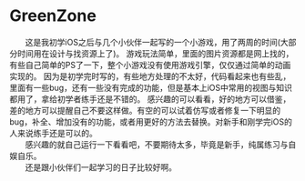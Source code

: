 # GreenZone
&nbsp;&nbsp;&nbsp;&nbsp;&nbsp;&nbsp;&nbsp;这是我初学iOS之后与几个小伙伴一起写的一个小游戏，用了两周的时间(大部分时间用在设计与找资源上了)。
游戏玩法简单，里面的图片资源都是网上找的，有些自己简单的PS了一下，整个小游戏没有使用游戏引擎，仅仅通过简单的动画实现的。
因为是初学完时写的，有些地方处理的不太好，代码看起来也有些乱，里面有一些bug，还有一些没有完成的功能，但是基本上iOS中常用的视图与知识都用了，拿给初学者练手还是不错的。
感兴趣的可以看看，好的地方可以借鉴，差的地方可以提醒自己不要这样做。有空的可以试着仿写或者修复一下明显的bug，补全、增加没有的功能，或者用更好的方法去替换。对新手和刚学完iOS的人来说练手还是可以的。
<br />
&nbsp;&nbsp;&nbsp;&nbsp;&nbsp;&nbsp;&nbsp;感兴趣的就自己运行一下看看吧，不要期待太多，毕竟是新手，纯属练习与自娱自乐。
<br />
&nbsp;&nbsp;&nbsp;&nbsp;&nbsp;&nbsp;&nbsp;还是跟小伙伴们一起学习的日子比较好啊。

